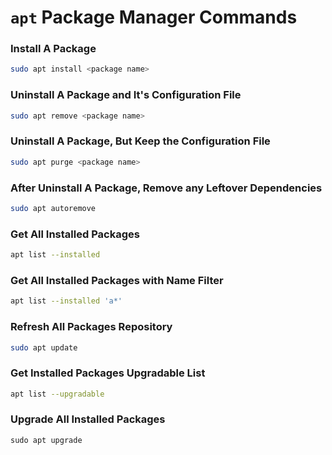 # `apt` Package Manager Commands

### Install A Package

```bash
sudo apt install <package name>
```

### Uninstall A Package and It's Configuration File

```bash
sudo apt remove <package name>
```

### Uninstall A Package, But Keep the Configuration File

```bash
sudo apt purge <package name>
```

### After Uninstall A Package, Remove any Leftover Dependencies

```bash
sudo apt autoremove
```

### Get All Installed Packages

```bash
apt list --installed
```

### Get All Installed Packages with Name Filter

```bash
apt list --installed 'a*'
```

### Refresh All Packages Repository

```bash
sudo apt update
```

### Get Installed Packages Upgradable List

```bash
apt list --upgradable
```

### Upgrade All Installed Packages

```
sudo apt upgrade
```
